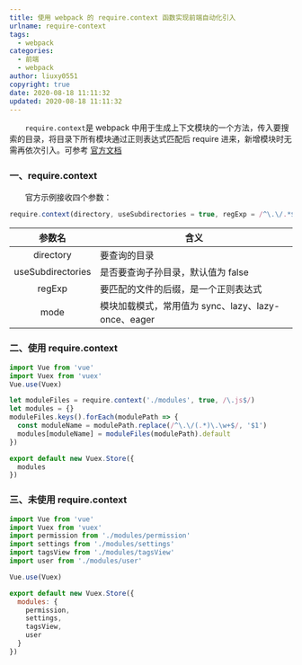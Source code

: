```yaml
---
title: 使用 webpack 的 require.context 函数实现前端自动化引入
urlname: require-context
tags:
  - webpack
categories:
  - 前端
  - webpack
author: liuxy0551
copyright: true
date: 2020-08-18 11:11:32
updated: 2020-08-18 11:11:32
---
```


&emsp;&emsp;`require.context`是 webpack 中用于生成上下文模块的一个方法，传入要搜索的目录，将目录下所有模块通过正则表达式匹配后 require 进来，新增模块时无需再依次引入。可参考 <a href="https://webpack.js.org/guides/dependency-management/#requirecontext" target="_black">官方文档</a>

<!--more-->


### 一、require.context

&emsp;&emsp;官方示例接收四个参数：

```javascript
require.context(directory, useSubdirectories = true, regExp = /^\.\/.*$/, mode = 'sync');
```

| 参数名 | 含义 |
| :---: | --- |
| directory | 要查询的目录 |
| useSubdirectories | 是否要查询子孙目录，默认值为 false |
| regExp | 要匹配的文件的后缀，是一个正则表达式 |
| mode | 模块加载模式，常用值为 sync、lazy、lazy-once、eager |




### 二、使用 require.context

```javascript
import Vue from 'vue'
import Vuex from 'vuex'
Vue.use(Vuex)

let moduleFiles = require.context('./modules', true, /\.js$/)
let modules = {}
moduleFiles.keys().forEach(modulePath => {
  const moduleName = modulePath.replace(/^\.\/(.*)\.\w+$/, '$1')
  modules[moduleName] = moduleFiles(modulePath).default
})

export default new Vuex.Store({
  modules
})
```



### 三、未使用 require.context

```javascript
import Vue from 'vue'
import Vuex from 'vuex'
import permission from './modules/permission'
import settings from './modules/settings'
import tagsView from './modules/tagsView'
import user from './modules/user'

Vue.use(Vuex)

export default new Vuex.Store({
  modules: {
    permission,
    settings,
    tagsView,
    user
  }
})
```
